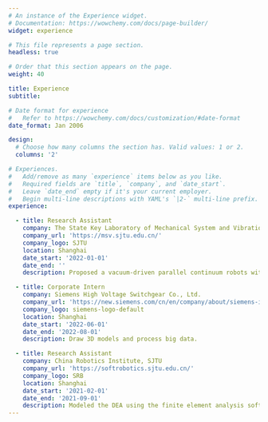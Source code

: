 ```yaml
---
# An instance of the Experience widget.
# Documentation: https://wowchemy.com/docs/page-builder/
widget: experience

# This file represents a page section.
headless: true

# Order that this section appears on the page.
weight: 40

title: Experience
subtitle:

# Date format for experience
#   Refer to https://wowchemy.com/docs/customization/#date-format
date_format: Jan 2006

design:
  # Choose how many columns the section has. Valid values: 1 or 2.
  columns: '2'

# Experiences.
#   Add/remove as many `experience` items below as you like.
#   Required fields are `title`, `company`, and `date_start`.
#   Leave `date_end` empty if it's your current employer.
#   Begin multi-line descriptions with YAML's `|2-` multi-line prefix.
experience:

  - title: Research Assistant 
    company: The State Key Laboratory of Mechanical System and Vibration, SJTU
    company_url: 'https://msv.sjtu.edu.cn/'
    company_logo: SJTU
    location: Shanghai
    date_start: '2022-01-01'
    date_end: ''
    description: Proposed a vacuum-driven parallel continuum robots with self-sensing origami linkages and an analytical sensing model that maps the actuator torsion angle and length using the geometry of Kresling origami.

  - title: Corporate Intern
    company: Siemens High Voltage Switchgear Co., Ltd.
    company_url: 'https://new.siemens.com/cn/en/company/about/siemens-in-china.html'
    company_logo: siemens-logo-default
    location: Shanghai
    date_start: '2022-06-01'
    date_end: '2022-08-01'
    description: Draw 3D models and process big data.

  - title: Research Assistant 
    company: China Robotics Institute, SJTU
    company_url: 'https://softrobotics.sjtu.edu.cn/'
    company_logo: SRB
    location: Shanghai
    date_start: '2021-02-01'
    date_end: '2021-09-01'
    description: Modeled the DEA using the finite element analysis software Abaqus, and optimized the shape of DEA through parameter optimization.
---
```

